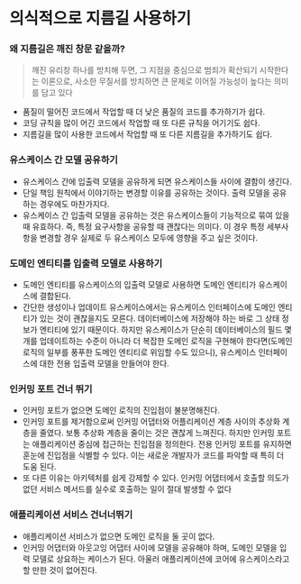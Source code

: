 # 의식적으로 지름길 사용하기

### 왜 지름길은 깨진 창문 같을까? <a href="#h-tag-1" id="h-tag-1"></a>

> 깨진 유리창 하나를 방치해 두면, 그 지점을 중심으로 범죄가 확산되기 시작한다는 이론으로, 사소한 무질서를 방치하면 큰 문제로 이어질 가능성이 높다는 의미를 담고 있다

* 품질이 떨어진 코드에서 작업할 때 더 낮은 품질의 코드를 추가하기가 쉽다.
* 코딩 규칙을 많이 어긴 코드에서 작업할 때 또 다른 규칙을 어기기도 쉽다.
* 지름길을 많이 사용한 코드에서 작업할 때 또 다른 지름길을 추가하기도 쉽다.

### 유스케이스 간 모델 공유하기 <a href="#h-tag-2" id="h-tag-2"></a>

* 유스케이스 간에 입출력 모델을 공유하게 되면 유스케이스들 사이에 결함이 생긴다.
* 단일 책임 원칙에서 이야기하는 변경할 이유를 공유하는 것이다. 출력 모델을 공유하는 경우에도 마찬가지다.
* 유스케이스 간 입출력 모델을 공유하는 것은 유스케이스들이 기능적으로 묶여 있을 때 유효하다. 즉, 특정 요구사항을 공유할 때 괜찮다는 의미다. 이 경우 특정 세부사항을 변경할 경우 실제로 두 유스케이스 모두에 영향을 주고 싶은 것이다.

### 도메인 엔티티를 입출력 모델로 사용하기 <a href="#h-tag-3" id="h-tag-3"></a>

* 도메인 엔티티를 유스케이스의 입출력 모델로 사용하면 도메인 엔티티가 유스케이스에 결합된다.
* 간단한 생성이나 업데이트 유스케이스에서는 유스케이스 인터페이스에 도메인 엔티티가 있는 것이 괜찮을지도 모른다. 데이터베이스에 저장해야 하는 바로 그 상태 정보가 엔티티에 있기 때문이다. 하지만 유스케이스가 단순히 데이터베이스의 필드 몇개를 업데이트하는 수준이 아니라 더 복잡한 도메인 로직을 구현해야 한다면(도메인 로직의 일부를 풍푸한 도메인 엔티티로 위임할 수도 있으니), 유스케이스 인터페이스에 대한 전용 입출력 모델을 만들어야 한다.

### 인커밍 포트 건너 뛰기 <a href="#h-tag-4" id="h-tag-4"></a>

* 인커밍 포트가 없으면 도메인 로직의 진입점이 불분명해진다.
* 인커밍 포트를 제거함으로써 인커밍 어댑터와 어플리케이션 계층 사이의 추상화 계층을 줄였다. 보통 추상화 계층을 줄이는 것은 괜찮게 느껴진다. 하지만 인커밍 포트는 애플리케이션 중심에 접근하는 진입점을 정의한다. 전용 인커밍 포트를 유지하면 훈눈에 진입점을 식별할 수 있다. 이는 새로운 개발자가 코드를 파악할 때 특히 더 도움 된다.
* 또 다른 이유는 아키텍처를 쉽게 강제할 수 있다. 인커밍 어댑터에서 호출할 의도가 없던 서비스 메서드를 실수로 호출하는 일이 절대 발생할 수 없다

### 애플리케이션 서비스 건너너뛰기 <a href="#h-tag-5" id="h-tag-5"></a>

* 애플리케이션 서비스가 없으면 도메인 로직을 둘 곳이 없다.
* 인커밍 어댑터와 아웃고잉 어댑터 사이에 모델을 공유해야 하며, 도메인 모델을 입력 모델로 상요하는 케이스가 된다. 아울러 애플리케이션에 코어에 유스케이스라고 할 만한 것이 없어진다.
